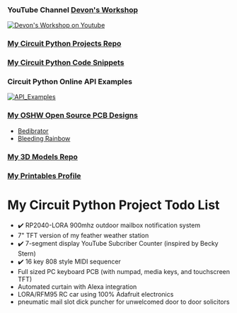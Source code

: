 ### YouTube Channel [Devon's Workshop](https://www.youtube.com/channel/UCx9Em9JRQ8XkFHKhqQ_Sr8w)

[![Devon's Workshop on Youtube](https://user-images.githubusercontent.com/49322231/215252546-b0cefa5e-c59f-48cc-a0ec-a01161589979.png)](https://www.youtube.com/channel/UCx9Em9JRQ8XkFHKhqQ_Sr8w)

### [My Circuit Python Projects Repo](https://github.com/DJDevon3/My_Circuit_Python_Projects)
### [My Circuit Python Code Snippets](https://github.com/DJDevon3/My_Circuit_Python_Projects/tree/main/Circuit%20Python%20Snippets)

### Circuit Python Online API Examples
[![API_Examples](https://github.com/user-attachments/assets/4dda9dd7-54f2-45fd-a73e-109d137d0f9d)](https://github.com/DJDevon3/CircuitPython_Requests-Online-API-Examples)


### [My OSHW Open Source PCB Designs](https://oshwlab.com/djdevon3/album/DJDevon3-Electronics)
- [Bedibrator](https://github.com/DJDevon3/Bedibrator)
- [Bleeding Rainbow](https://oshwlab.com/djdevon3/bleeding_rainbow_50)

### [My 3D Models Repo](https://github.com/DJDevon3/My_3D_Projects)
### [My Printables Profile](https://www.printables.com/social/469699-treasuredev/about)

# My Circuit Python Project Todo List
- ✔️ RP2040-LORA 900mhz outdoor mailbox notification system
- 7" TFT version of my feather weather station
- ✔️ 7-segment display YouTube Subcriber Counter (inspired by Becky Stern)
- ✔️ 16 key 808 style MIDI sequencer
- Full sized PC keyboard PCB (with numpad, media keys, and touchscreen TFT)
- Automated curtain with Alexa integration
- LORA/RFM95 RC car using 100% Adafruit electronics
- pneumatic mail slot dick puncher for unwelcomed door to door solicitors

<!--
**DJDevon3/DJDevon3** is a ✨ _special_ ✨ repository because its `README.md` (this file) appears on your GitHub profile.

Here are some ideas to get you started:

- 🔭 I’m currently working on ...
- 🌱 I’m currently learning ...
- 👯 I’m looking to collaborate on ...
- 🤔 I’m looking for help with ...
- 💬 Ask me about ...
- 📫 How to reach me: ...
- 😄 Pronouns: ...
- ⚡ Fun fact: ...
-->
